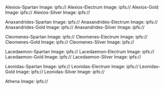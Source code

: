 Alexios-Spartan Image: ipfs://
Alexios-Electrum Image: ipfs://
Alexios-Gold Image: ipfs://
Alexios-Silver Image: ipfs://

Anaxandrides-Spartan Image: ipfs://
Anaxandrides-Electrum Image: ipfs://
Anaxandrides-Gold Image: ipfs://
Anaxandrides-Silver Image: ipfs://

Cleomenes-Spartan Image: ipfs://
Cleomenes-Electrum Image: ipfs://
Cleomenes-Gold Image: ipfs://
Cleomenes-Silver Image: ipfs://

Lacedaemon-Spartan Image: ipfs://
Lacedaemon-Electrum Image: ipfs://
Lacedaemon-Gold Image: ipfs://
Lacedaemon-Silver Image: ipfs://

Leonidas-Spartan Image: ipfs://
Leonidas-Electrum Image: ipfs://
Leonidas-Gold Image: ipfs://
Leonidas-Silver Image: ipfs://

Athena Image: ipfs://